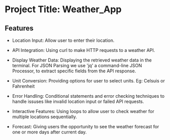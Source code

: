 # Project Title: Weather_App

## Features
+ Location Input: Allow user to enter their location.
 
+ API Integration: Using curl to make HTTP requests to a weather API.
 
+ Display Weather Data: Displaying the retrieved weather data in the terminal. For JSON Parsing we use 'jq' a command-line JSON Processor, to extract specific fields from the API response.
 
+ Unit Conversion: Providing options for user to select units. Eg: Celsuis or Fahrenheit
  
+ Error Handling: Conditional statements and error checking techniques to handle issuses like invalid location input or failed API requests.
 
+ Interactive Features: Using loops to allow user to check weather for multiple locations sequentially.
  
+ Forecast: Giving users the opportunity to see the weather forecast for one or more days after current day.
  
